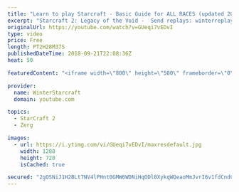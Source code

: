 ```yaml
---
title: "Learn to play Starcraft - Basic Guide for ALL RACES (updated 2017) #2"
excerpt: "Starcraft 2: Legacy of the Void -  Send replays: winterreplays@gmail.com ( -- Watch live at https://www.twitch.tv/wintergaming"
originalUrl: https://youtube.com/watch?v=GUeqi7vEDvI
type: video
price: Free
length: PT2H28M37S
publishedDateTime: 2018-09-21T22:08:36Z
heat: 50

featuredContent: "<iframe width=\"800\" height=\"500\" frameborder=\"0\" src=\"https://www.youtube.com/embed/GUeqi7vEDvI\" allow=\"accelerometer; autoplay; encrypted-media; gyroscope; picture-in-picture\" allowfullscreen></iframe>"

provider:
  name: WinterStarcraft
  domain: youtube.com

topics:
  - StarCraft 2
  - Zerg

images:
  - url: https://i.ytimg.com/vi/GUeqi7vEDvI/maxresdefault.jpg
    width: 1280
    height: 720
    isCached: true

secured: "2gOSNiJ1H2BLt7NV4lPHnt0GMW6WDNiHqODl0XykqWQeaoMmJvrI6v1fdCndCi5qfVTTzYW/FfJFaZzti2IMDUcvLnvp+th04tnJvq4W0HuGLn7Fw7OpP95ducqKopc8qG2g7ckb583dwOwmFKB9ggbMDa9Yix0H74SN9CgAuRWDsgP+hxgH1+l2Z+xKizhWTgZf6wAaCp1d9VuPAzNL738YSKWMj7TJ53lmctpNhfkgTmPUFj4auufyRCHdoJqt9aukT1ItyUAZDObVnvnWFXviVd/PgBh8/rsh3te+szrBZYSo6o8PImNtK7K+SZtgRSR5aUJKI9fh8cUkeMkGpvnTAKdOqa8AzF8SEo1h/iPdIEr6xCHCO9JhMqxWt2hSSdrx5/o030WoY3igIZp/ZoYylC44ZqhPVhmCLqHy7ao=;Pc5eK751LM6DCQXTjFqF/A=="
---
```


